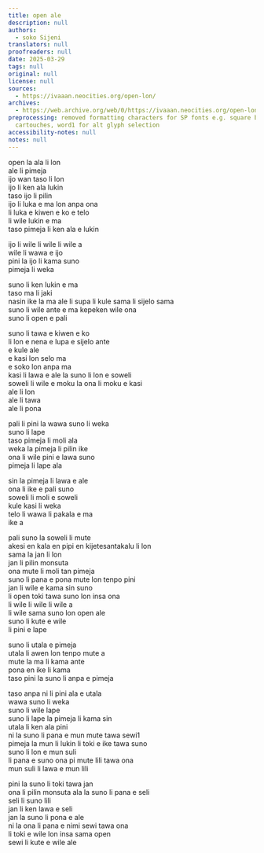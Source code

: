 ```yaml
---
title: open ale
description: null
authors:
  - soko Sijeni
translators: null
proofreaders: null
date: 2025-03-29
tags: null
original: null
license: null
sources:
  - https://ivaaan.neocities.org/open-lon/
archives:
  - https://web.archive.org/web/0/https://ivaaan.neocities.org/open-lon/
preprocessing: removed formatting characters for SP fonts e.g. square brackets for
  cartouches, word1 for alt glyph selection
accessibility-notes: null
notes: null
---
```


open la ala li lon  
ale li pimeja  
ijo wan taso li lon  
ijo li ken ala lukin  
taso ijo li pilin  
ijo li luka e ma lon anpa ona  
li luka e kiwen e ko e telo  
li wile lukin e ma  
taso pimeja li ken ala e lukin

ijo li wile li wile li wile a  
wile li wawa e ijo  
pini la ijo li kama suno  
pimeja li weka

suno li ken lukin e ma  
taso ma li jaki  
nasin ike la ma ale li supa li kule sama li sijelo sama  
suno li wile ante e ma kepeken wile ona  
suno li open e pali

suno li tawa e kiwen e ko  
li lon e nena e lupa e sijelo ante  
e kule ale  
e kasi lon selo ma  
e soko lon anpa ma  
kasi li lawa e ale la suno li lon e soweli  
soweli li wile e moku la ona li moku e kasi  
ale li lon  
ale li tawa  
ale li pona

pali li pini la wawa suno li weka  
suno li lape  
taso pimeja li moli ala  
weka la pimeja li pilin ike  
ona li wile pini e lawa suno  
pimeja li lape ala

sin la pimeja li lawa e ale  
ona li ike e pali suno  
soweli li moli e soweli  
kule kasi li weka  
telo li wawa li pakala e ma  
ike a

pali suno la soweli li mute  
akesi en kala en pipi en kijetesantakalu li lon  
sama la jan li lon  
jan li pilin monsuta  
ona mute li moli tan pimeja  
suno li pana e pona mute lon tenpo pini  
jan li wile e kama sin suno  
li open toki tawa suno lon insa ona  
li wile li wile li wile a  
li wile sama suno lon open ale  
suno li kute e wile  
li pini e lape

suno li utala e pimeja  
utala li awen lon tenpo mute a  
mute la ma li kama ante  
pona en ike li kama  
taso pini la suno li anpa e pimeja

taso anpa ni li pini ala e utala  
wawa suno li weka  
suno li wile lape  
suno li lape la pimeja li kama sin  
utala li ken ala pini  
ni la suno li pana e mun mute tawa sewi1  
pimeja la mun li lukin li toki e ike tawa suno  
suno li lon e mun suli  
li pana e suno ona pi mute lili tawa ona  
mun suli li lawa e mun lili

pini la suno li toki tawa jan  
ona li pilin monsuta ala la suno li pana e seli  
seli li suno lili  
jan li ken lawa e seli  
jan la suno li pona e ale  
ni la ona li pana e nimi sewi tawa ona  
li toki e wile lon insa sama open  
sewi li kute e wile ale